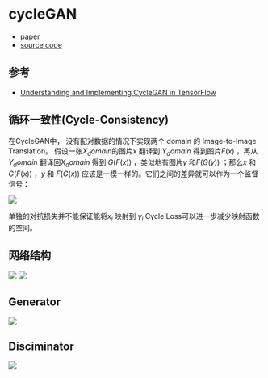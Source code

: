 # cycleGAN
- [paper](https://arxiv.org/abs/1703.10593)
- [source code](https://github.com/junyanz/pytorch-CycleGAN-and-pix2pix)


## 参考
- [Understanding and Implementing CycleGAN in TensorFlow](https://hardikbansal.github.io/CycleGANBlog/)

## 循环一致性(Cycle-Consistency)

在CycleGAN中， 没有配对数据的情况下实现两个 domain 的 Image-to-Image Translation。
假设一张$X_domain$的图片$x$  翻译到 $Y_domain$  得到图片$F(x)$  ，再从$Y_domain$ 翻译回$X_domain$ 得到 $G(F(x))$ ，类似地有图片$y$  和$F(G(y))$  ；那么$x$ 和$G(F(x))$  ，$y$  和 $F(G(x))$  应该是一模一样的。它们之间的差异就可以作为一个监督信号：

![](https://www.zhihu.com/equation?tex=%5Cmathcal%7BL%7D_%7B%5Ctext%7Bcyc%7D%7D%3D%5Cmathbb%7BE%7D_%7Bx+%5Csim+p_%5Ctext%7Bdata%7D%28x%29%7D%5B%5Cleft%5C%7C+G%28F%28x%29%29-x+%5Cright%5C%7C%5D+%2B+%5Cmathbb%7BE%7D_%7By+%5Csim+p_%5Ctext%7Bdata%7D%28y%29%7D%5B%5Cleft%5C%7C+F%28G%28y%29%29-y+%5Cright%5C%7C%5D)

单独的对抗损失并不能保证能将$x_i$ 映射到 $y_i$  Cycle Loss可以进一步减少映射函数的空间。

 ## 网络结构
 ![](https://hardikbansal.github.io/CycleGANBlog/images/model.jpg)
 ![](https://hardikbansal.github.io/CycleGANBlog/images/model1.jpg)

 ## Generator 
 ![](https://hardikbansal.github.io/CycleGANBlog/images/Generator.jpg)

## Disciminator 
![](https://hardikbansal.github.io/CycleGANBlog/images/discriminator.jpg)


